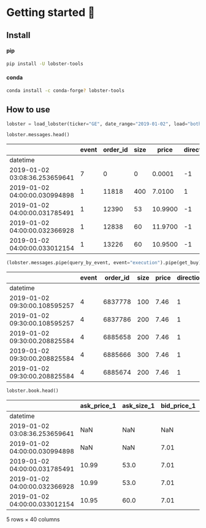 # Getting started 🦞

<!-- WARNING: THIS FILE WAS AUTOGENERATED! DO NOT EDIT! -->

## Install

<div class="panel-tabset">

#### pip

``` sh
pip install -U lobster-tools
```

#### conda

``` sh
conda install -c conda-forge? lobster-tools
```

</div>

## How to use

``` python
lobster = load_lobster(ticker="GE", date_range="2019-01-02", load="both")

lobster.messages.head()
```

<div>
<style scoped>
    .dataframe tbody tr th:only-of-type {
        vertical-align: middle;
    }
&#10;    .dataframe tbody tr th {
        vertical-align: top;
    }
&#10;    .dataframe thead th {
        text-align: right;
    }
</style>

|                               | event | order_id | size | price   | direction | ticker |
|-------------------------------|-------|----------|------|---------|-----------|--------|
| datetime                      |       |          |      |         |           |        |
| 2019-01-02 03:08:36.253659641 | 7     | 0        | 0    | 0.0001  | -1        | GE     |
| 2019-01-02 04:00:00.030994898 | 1     | 11818    | 400  | 7.0100  | 1         | GE     |
| 2019-01-02 04:00:00.031785491 | 1     | 12390    | 53   | 10.9900 | -1        | GE     |
| 2019-01-02 04:00:00.032366928 | 1     | 12838    | 60   | 11.9700 | -1        | GE     |
| 2019-01-02 04:00:00.033012154 | 1     | 13226    | 60   | 10.9500 | -1        | GE     |

</div>

``` python
(lobster.messages.pipe(query_by_event, event="execution").pipe(get_buy).head())
```

<div>
<style scoped>
    .dataframe tbody tr th:only-of-type {
        vertical-align: middle;
    }
&#10;    .dataframe tbody tr th {
        vertical-align: top;
    }
&#10;    .dataframe thead th {
        text-align: right;
    }
</style>

|                               | event | order_id | size | price | direction | ticker |
|-------------------------------|-------|----------|------|-------|-----------|--------|
| datetime                      |       |          |      |       |           |        |
| 2019-01-02 09:30:00.108595257 | 4     | 6837778  | 100  | 7.46  | 1         | GE     |
| 2019-01-02 09:30:00.108595257 | 4     | 6837786  | 200  | 7.46  | 1         | GE     |
| 2019-01-02 09:30:00.208825584 | 4     | 6885658  | 200  | 7.46  | 1         | GE     |
| 2019-01-02 09:30:00.208825584 | 4     | 6885666  | 300  | 7.46  | 1         | GE     |
| 2019-01-02 09:30:00.208825584 | 4     | 6885674  | 200  | 7.46  | 1         | GE     |

</div>

``` python
lobster.book.head()
```

<div>
<style scoped>
    .dataframe tbody tr th:only-of-type {
        vertical-align: middle;
    }
&#10;    .dataframe tbody tr th {
        vertical-align: top;
    }
&#10;    .dataframe thead th {
        text-align: right;
    }
</style>

|                               | ask_price_1 | ask_size_1 | bid_price_1 | bid_size_1 | ask_price_2 | ask_size_2 | bid_price_2 | bid_size_2 | ask_price_3 | ask_size_3 | ... | bid_price_8 | bid_size_8 | ask_price_9 | ask_size_9 | bid_price_9 | bid_size_9 | ask_price_10 | ask_size_10 | bid_price_10 | bid_size_10 |
|-------------------------------|-------------|------------|-------------|------------|-------------|------------|-------------|------------|-------------|------------|-----|-------------|------------|-------------|------------|-------------|------------|--------------|-------------|--------------|-------------|
| datetime                      |             |            |             |            |             |            |             |            |             |            |     |             |            |             |            |             |            |              |             |              |             |
| 2019-01-02 03:08:36.253659641 | NaN         | NaN        | NaN         | NaN        | NaN         | NaN        | NaN         | NaN        | NaN         | NaN        | ... | NaN         | NaN        | NaN         | NaN        | NaN         | NaN        | NaN          | NaN         | NaN          | NaN         |
| 2019-01-02 04:00:00.030994898 | NaN         | NaN        | 7.01        | 400.0      | NaN         | NaN        | NaN         | NaN        | NaN         | NaN        | ... | NaN         | NaN        | NaN         | NaN        | NaN         | NaN        | NaN          | NaN         | NaN          | NaN         |
| 2019-01-02 04:00:00.031785491 | 10.99       | 53.0       | 7.01        | 400.0      | NaN         | NaN        | NaN         | NaN        | NaN         | NaN        | ... | NaN         | NaN        | NaN         | NaN        | NaN         | NaN        | NaN          | NaN         | NaN          | NaN         |
| 2019-01-02 04:00:00.032366928 | 10.99       | 53.0       | 7.01        | 400.0      | 11.97       | 60.0       | NaN         | NaN        | NaN         | NaN        | ... | NaN         | NaN        | NaN         | NaN        | NaN         | NaN        | NaN          | NaN         | NaN          | NaN         |
| 2019-01-02 04:00:00.033012154 | 10.95       | 60.0       | 7.01        | 400.0      | 10.99       | 53.0       | NaN         | NaN        | 11.97       | 60.0       | ... | NaN         | NaN        | NaN         | NaN        | NaN         | NaN        | NaN          | NaN         | NaN          | NaN         |

<p>5 rows × 40 columns</p>
</div>
